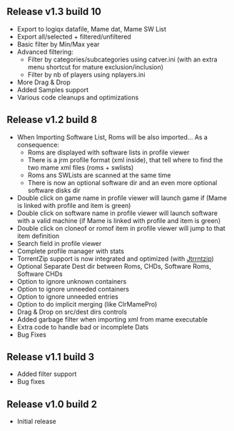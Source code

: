 ## Release v1.3 build 10
- Export to logiqx datafile, Mame dat, Mame SW List
- Export all/selected + filtered/unfiltered
- Basic filter by Min/Max year
- Advanced filtering:
  - Filter by categories/subcategories using catver.ini (with an extra menu shortcut for mature exclusion/inclusion)
  - Filter by nb of players using nplayers.ini
- More Drag & Drop
- Added Samples support
- Various code cleanups and optimizations
## Release v1.2 build 8
- When Importing Software List, Roms will be also imported... As a consequence:
  - Roms are displayed with software lists in profile viewer
  - There is a jrm profile format (xml inside), that tell where to find the two mame xml files (roms + swlists)
  - Roms ans SWLists are scanned at the same time
  - There is now an optional software dir and an even more optional software disks dir
- Double click on game name in profile viewer will launch game if (Mame is linked with profile and item is green)
- Double click on software name in profile viewer will launch software with a valid machine (if Mame is linked with profile and item is green)
- Double click on cloneof or romof item in profile viewer will jump to that item definition
- Search field in profile viewer
- Complete profile manager with stats
- TorrentZip support is now integrated and optimized (with [Jtrrntzip](https://github.com/optyfr/Jtrrntzip))
- Optional Separate Dest dir between Roms, CHDs, Software Roms, Software CHDs
- Option to ignore unknown containers
- Option to ignore unneeded containers
- Option to ignore unneeded entries
- Option to do implicit merging (like ClrMamePro)
- Drag & Drop on src/dest dirs controls
- Added garbage filter when importing xml from mame executable
- Extra code to handle bad or incomplete Dats
- Bug Fixes
## Release v1.1 build 3
- Added filter support
- Bug fixes
## Release v1.0 build 2
- Initial release
